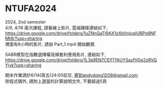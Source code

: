 # NTUFA2024  
2024, 2nd semester  
4/9, 4/16 兩次課程, 請看線上影片, 雲端硬碟連結如下,  
https://drive.google.com/drive/folders/1uZNnQaTl9AX1zXbVnjcpIUBPq9NFMt6r?usp=sharing  
裡面有6小時的影片, 請由 Part_1.mp4 開始觀賞.  

SABR模型在指數選擇權高頻套利應用影片, 連結如下,  
https://drive.google.com/drive/folders/1L3a9EN7CEl1TfAUYSazfVGe2zRVQYjyk?usp=sharing  

期末作業請於6/14(周五)24:00前交, 寄到andydong1209@gmail.com  
除程式碼外, 請附上適當的計算說明文件, 不要超過5頁  
